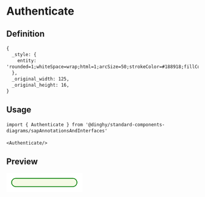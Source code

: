 # Authenticate

## Definition

```
{
  _style: { 
    entity: 'rounded=1;whiteSpace=wrap;html=1;arcSize=50;strokeColor=#188918;fillColor=#f5fae5;fontColor=#266f3a;strokeWidth=1.5;',
  },
  _original_width: 125,
  _original_height: 16,
}
```

## Usage

```
import { Authenticate } from '@dinghy/standard-components-diagrams/sapAnnotationsAndInterfaces'

<Authenticate/>
```

## Preview

<img src="./authenticate.png" width="200"/>
